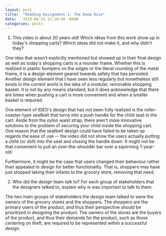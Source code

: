 ```yaml
---
layout: post
title:  "Reading Assignment 1: The Deep Dive"
date:   2019-08-31 12:26:48 -0600
categories: posts
---
```

1. This video is about 20 years old! Which ideas from this work show up in today's shopping carts? Which ideas did not make it, and why didn't they?

One idea that wasn't explicitly mentioned but showed up in their final design as well as today's shopping carts is a rounder frame. Whether this is realized in plastic bumpers on the edges or the literal rounding of the metal frame, it is a design element geared towards safety that has persisted.
Another design element that I have seen less regularly but nonetheless still exists in the current world is the idea of a modular, removable shopping basket. It is not by any means standard, but it does acknowledge that there are times when pushing a cart is more convenient and when a smaller basket is required. 

One element of IDEO's design that has not been fully realized is the roller-coaster-type seatbelt that turns into a push handle for the child seat in the cart. Aside from the nylon waist strap, there aren't more innovative solutions to the problem of securing your child inside the shopping cart. 
One reason that the seatbelt design could have failed to be taken up regards the ease of use -- the video did not show the users actually putting a child (or doll) into the seat and closing the handle down. 
It might not be that convenient to pull an over-the-shoulder bar over a squirming 1-year-old. 

Furthermore, it might be the case that users changed their behaviour rather than appealed to design for better functionality. That is, shoppers may have just stopped taking their infants to the grocery store, removing that need. 

2. Who did the design team talk to? For each group of stakeholders that the designers talked to, explain why is was important to talk to them. 

The two main groups of stakeholders the design team talked to were the owners of the grocery stores and the shoppers. The shoppers are the primary users of the product, and thus their perspective should be prioritized in designing the product. The owners of the stores are the buyers of the product, and thus their demands for the product, such as those centering on theft, are required to be represented within a successful design.